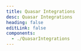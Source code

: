 ```yaml
---
title: Quasar Integrations
desc: Quasar Integrations
heading: false
editLink: false
components:
  - ./QuasarIntegrations
---
```


<quasar-integrations />
